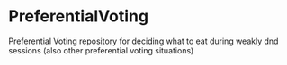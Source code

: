 # PreferentialVoting
Preferential Voting repository for deciding what to eat during weakly dnd sessions (also other preferential voting situations)

